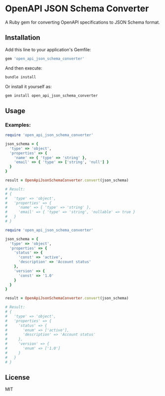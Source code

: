 # OpenAPI JSON Schema Converter

A Ruby gem for converting OpenAPI specifications to JSON Schema format.

## Installation

Add this line to your application's Gemfile:

```ruby
gem 'open_api_json_schema_converter'
```

And then execute:

```bash
bundle install
```

Or install it yourself as:

```bash
gem install open_api_json_schema_converter
```

## Usage

### Examples:

```ruby
require 'open_api_json_schema_converter'

json_schema = {
  'type' => 'object',
  'properties' => {
    'name' => { 'type' => 'string' },
    'email' => { 'type' => ['string', 'null'] }
  }
}

result = OpenApiJsonSchemaConverter.convert(json_schema)

# Result:
# {
#   'type' => 'object',
#   'properties' => {
#     'name' => { 'type' => 'string' },
#     'email' => { 'type' => 'string', 'nullable' => true }
#   }
# }
```

```ruby
require 'open_api_json_schema_converter'

json_schema = {
  'type' => 'object',
  'properties' => {
    'status' => {
      'const' => 'active',
      'description' => 'Account status'
    },
    'version' => {
      'const' => '1.0'
    }
  }
}

result = OpenApiJsonSchemaConverter.convert(json_schema)

# Result:
# {
#   'type' => 'object',
#   'properties' => {
#     'status' => {
#       'enum' => ['active'],
#       'description' => 'Account status'
#     },
#     'version' => {
#       'enum' => ['1.0']
#     }
#   }
# }
```

## License

MIT
